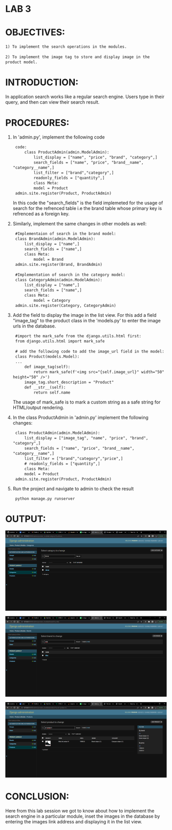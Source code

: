 # LAB 3

# OBJECTIVES:

    1) To implement the search operations in the modules.

    2) To implement the image tag to store and display image in the product model.

# INTRODUCTION:

In application search works like a regular search engine. Users type in their query, and then can view their search result.

# PROCEDURES: 

1) In 'admin.py', implement the following code

        code:
            class ProductAdmin(admin.ModelAdmin):
                list_display = ["name", "price", "brand", "category",]
                search_fields = ["name", "price", "brand__name", "category__name",]
                list_filter = ["brand","category",]
                readonly_fields = ["quantity",]
                class Meta:
                model = Product
        admin.site.register(Product, ProductAdmin)    

    In this code the "search_fields" is the field implemeted for the usage of search for the refrenced table i.e the brand table whose primary key is refrenced as a foreign key.

2) Similarly, implement the same changes in other models as well:

        #Implementaion of search in the brand model:
        class BrandAdmin(admin.ModelAdmin):
            list_display = ["name",]
            search_fields = ["name",]
            class Meta:
                model = Brand
        admin.site.register(Brand, BrandAdmin)

        #Implementation of search in the category model:
        class CategoryAdmin(admin.ModelAdmin):
            list_display = ["name",]
            search_fields = ["name",]
            class Meta:
                model = Category
        admin.site.register(Category, CategoryAdmin)

3) Add the field to display the image in the list view. For this add a field "image_tag" to the product class in the 'models.py' to enter the image urls in the database.

        #import the mark_safe from the django.utils.html first:
        from django.utils.html import mark_safe

        # add the following code to add the image_url field in the model:
        class Product(models.Model):
        ...
            def image_tag(self):
                return mark_safe(f'<img src="{self.image_url}" width="50" height="50" />')
            image_tag.short_description = "Product"
            def __str__(self):
                return self.name
                
    The usage of mark_safe is to mark a custom string as a safe string for HTML/output rendering.

4) In the class ProductAdmin in 'admin.py' implement the following changes:

        class ProductAdmin(admin.ModelAdmin):
            list_display = ["image_tag", "name", "price", "brand", "category",]
            search_fields = ["name", "price", "brand__name", "category__name",]
            list_filter = ["brand","category","price",]
            # readonly_fields = ["quantity",]
            class Meta:
            model = Product
        admin.site.register(Product, ProductAdmin)

5) Run the project and navigate to admin to check the result

        python manage.py runserver


# OUTPUT:

![image of category model](https://github.com/rinabade/E-Commerce-Project/blob/master/lab_manual/lab3/284886846_748961786299210_3614428421292495007_n.png)

![image of brand model](https://github.com/rinabade/E-Commerce-Project/blob/master/lab_manual/lab3/285241964_724755432096606_5374873704334466299_n.png)

![image of product model](https://github.com/rinabade/E-Commerce-Project/blob/master/lab_manual/lab3/285371250_957316448317111_290086021054951634_n.png)


# CONCLUSION:

Here from this lab session we got to know about how to implement the search engine in a particular module, inset the images in the database by entering the images link address and displaying it in the list view.